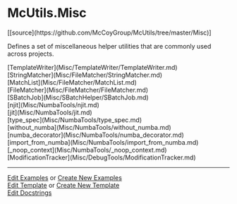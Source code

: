 # <a id="McUtils.Misc">McUtils.Misc</a> 
<div class="docs-source-link" markdown="1">
[[source](https://github.com/McCoyGroup/McUtils/tree/master/Misc)]
</div>
    
Defines a set of miscellaneous helper utilities that are commonly used across projects.

<div class="container alert alert-secondary bg-light">
  <div class="row">
   <div class="col" markdown="1">
[TemplateWriter](Misc/TemplateWriter/TemplateWriter.md)   
</div>
   <div class="col" markdown="1">
[StringMatcher](Misc/FileMatcher/StringMatcher.md)   
</div>
   <div class="col" markdown="1">
[MatchList](Misc/FileMatcher/MatchList.md)   
</div>
</div>
  <div class="row">
   <div class="col" markdown="1">
[FileMatcher](Misc/FileMatcher/FileMatcher.md)   
</div>
   <div class="col" markdown="1">
[SBatchJob](Misc/SBatchHelper/SBatchJob.md)   
</div>
   <div class="col" markdown="1">
[njit](Misc/NumbaTools/njit.md)   
</div>
</div>
  <div class="row">
   <div class="col" markdown="1">
[jit](Misc/NumbaTools/jit.md)   
</div>
   <div class="col" markdown="1">
[type_spec](Misc/NumbaTools/type_spec.md)   
</div>
   <div class="col" markdown="1">
[without_numba](Misc/NumbaTools/without_numba.md)   
</div>
</div>
  <div class="row">
   <div class="col" markdown="1">
[numba_decorator](Misc/NumbaTools/numba_decorator.md)   
</div>
   <div class="col" markdown="1">
[import_from_numba](Misc/NumbaTools/import_from_numba.md)   
</div>
   <div class="col" markdown="1">
[_noop_context](Misc/NumbaTools/_noop_context.md)   
</div>
</div>
  <div class="row">
   <div class="col" markdown="1">
[ModificationTracker](Misc/DebugTools/ModificationTracker.md)   
</div>
</div>
</div>





___

[Edit Examples](https://github.com/McCoyGroup/McUtils/edit/master/ci/examples/McUtils/Misc.md) or 
[Create New Examples](https://github.com/McCoyGroup/McUtils/new/master/?filename=ci/examples/McUtils/Misc.md) <br/>
[Edit Template](https://github.com/McCoyGroup/McUtils/edit/master/ci/docs/McUtils/Misc.md) or 
[Create New Template](https://github.com/McCoyGroup/McUtils/new/master/?filename=ci/docs/templates/McUtils/Misc.md) <br/>
[Edit Docstrings](https://github.com/McCoyGroup/McUtils/edit/master/Misc/__init__.py?message=Update%20Docs)